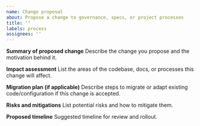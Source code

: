 ```yaml
---
name: Change proposal
about: Propose a change to governance, specs, or project processes
title: ''
labels: process
assignees: ''
---
```


**Summary of proposed change**
Describe the change you propose and the motivation behind it.

**Impact assessment**
List the areas of the codebase, docs, or processes this change will affect.

**Migration plan (if applicable)**
Describe steps to migrate or adapt existing code/configuration if this change is accepted.

**Risks and mitigations**
List potential risks and how to mitigate them.

**Proposed timeline**
Suggested timeline for review and rollout.
